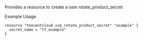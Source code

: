 Provides a resource to create a ssm rotate_product_secret

Example Usage

```hcl
resource "tencentcloud_ssm_rotate_product_secret" "example" {
  secret_name = "tf_example"
}
```